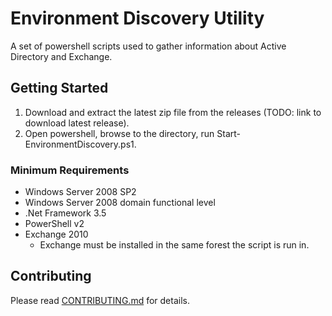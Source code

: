 # Environment Discovery Utility

A set of powershell scripts used to gather information about Active Directory and Exchange.

## Getting Started

1. Download and extract the latest zip file from the releases (TODO: link to download latest release).
2. Open powershell, browse to the directory, run Start-EnvironmentDiscovery.ps1.

### Minimum Requirements

- Windows Server 2008 SP2
- Windows Server 2008 domain functional level 
- .Net Framework 3.5
- PowerShell v2
- Exchange 2010
  - Exchange must be installed in the same forest the script is run in.
  
## Contributing

Please read [CONTRIBUTING.md](https://github.rackspace.com/MicrosoftEng/environment-discovery-utility/blob/master/CONTRIBUTING.md) for details.
